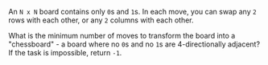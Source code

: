 An `N x N` board contains only `0`s and `1`s. In each move, you can swap any `2` rows with each other, or any `2` columns with each other.

What is the minimum number of moves to transform the board into a "chessboard" - a board where no `0`s and no `1`s are 4-directionally adjacent? If the task is impossible, return `-1`.